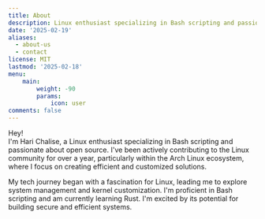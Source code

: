 ```yaml
---
title: About
description: Linux enthusiast specializing in Bash scripting and passionate about open source
date: '2025-02-19'
aliases:
  - about-us
  - contact
license: MIT 
lastmod: '2025-02-18'
menu:
    main: 
        weight: -90
        params:
            icon: user
comments: false
---
```


Hey!  
I'm Hari Chalise, a Linux enthusiast specializing in Bash scripting and passionate about open source. I've been actively contributing to the Linux community for over a year, particularly within the Arch Linux ecosystem, where I focus on creating efficient and customized solutions.

My tech journey began with a fascination for Linux, leading me to explore system management and kernel customization. I'm proficient in Bash scripting and am currently learning Rust. I'm excited by its potential for building secure and efficient systems.


